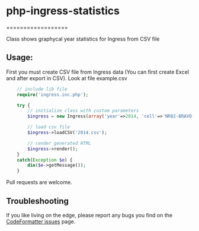 # php-ingress-statistics
==================

Class shows graphycal year statistics for Ingress from CSV file

## Usage:

First you must create CSV file from Ingress data (You can first create Excel and after export in CSV). Look at file example.csv

```php
	// include lib file
	require('ingress.inc.php');

	try {
		// initialize class with custom parameters
		$ingress = new Ingress(array('year'=>2014, 'cell'=>'NR02-BRAVO-02', 'cellname'=>'Tbilisi - Georgia'));

		// load csv file
		$ingress->loadCSV('2014.csv');

		// render generated HTML
		$ingress->render();
	}
	catch(Exception $e) {
		die($e->getMessage());
	}
```

Pull requests are welcome.

Troubleshooting
---------------
If you like living on the edge, please report any bugs you find on the [CodeFormatter issues](https://github.com/akalongman/sublimetext-codeformatter/issues) page.
